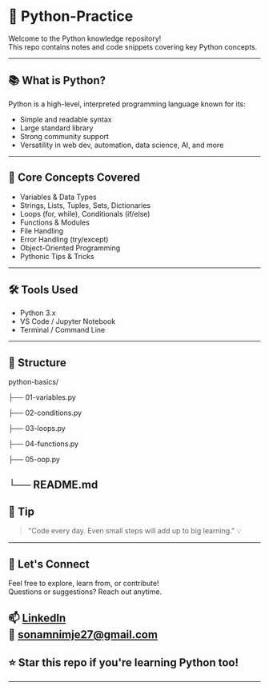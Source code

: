 # 🐍 Python-Practice
Welcome to the Python knowledge repository!  
This repo contains notes and code snippets covering key Python concepts.

---

## 📚 What is Python?

Python is a high-level, interpreted programming language known for its:
- Simple and readable syntax
- Large standard library
- Strong community support
- Versatility in web dev, automation, data science, AI, and more

---

## 🔑 Core Concepts Covered

- Variables & Data Types  
- Strings, Lists, Tuples, Sets, Dictionaries  
- Loops (for, while), Conditionals (if/else)  
- Functions & Modules  
- File Handling  
- Error Handling (try/except)  
- Object-Oriented Programming  
- Pythonic Tips & Tricks  

---

## 🛠 Tools Used

- Python 3.x  
- VS Code / Jupyter Notebook  
- Terminal / Command Line  

---

## 📂 Structure
python-basics/

├── 01-variables.py

├── 02-conditions.py

├── 03-loops.py

├── 04-functions.py

├── 05-oop.py

└── README.md
---

## 🧠 Tip

> "Code every day. Even small steps will add up to big learning." 💡

---
## 🤝 Let's Connect

Feel free to explore, learn from, or contribute!  
Questions or suggestions? Reach out anytime.

📫 [LinkedIn](https://www.linkedin.com/in/sonam-nimje-b385b3258/)  
💌 sonamnimje27@gmail.com  
---

## ⭐️ Star this repo if you're learning Python too!

---
